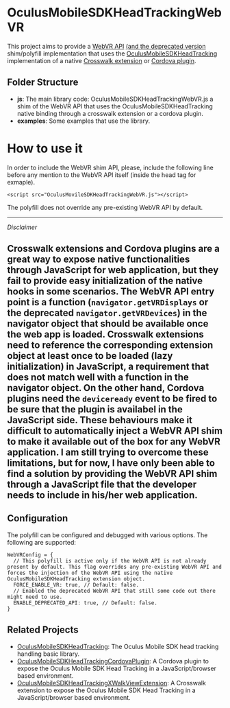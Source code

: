 # OculusMobileSDKHeadTrackingWebVR

This project aims to provide a [WebVR API](https://mozvr.com/webvr-spec/) [(and the deprecated version](https://developer.mozilla.org/en-US/docs/Web/API/WebVR_API) shim/polyfill implementation that uses the [OculusMobileSDKHeadTracking](https://github.com/judax/OculusMobileSDKHeadTracking) implementation of a native [Crosswalk extension](https://github.com/judax/OculusMobileSDKHeadTrackingXWalkViewExtension) or [Cordova plugin](https://github.com/judax/cordova-plugin-oculusmobilesdkheadtracking.git). 

## Folder Structure

* **js**: The main library code: OculusMobileSDKHeadTrackingWebVR.js a shim of the WebVR API that uses the OculusMobileSDKHeadTracking native binding through a crosswalk extension or a cordova plugin.
* **examples**: Some examples that use the library.

# How to use it

In order to include the WebVR shim API, please, include the following line before any mention to the WebVR API itself (inside the head tag for exmaple).

```
<script src="OculusMovileSDKHeadTrackingWebVR.js"></script>
```

The polyfill does not override any pre-existing WebVR API by default.

---
_Disclaimer_

Crosswalk extensions and Cordova plugins are a great way to expose native functionalities through JavaScript for web application, but they fail to provide easy initialization of the native hooks in some scenarios. The WebVR API entry point is a function (`navigator.getVRDisplays` or the deprecated `navigator.getVRDevices`) in the navigator object that should be available once the web app is loaded. Crosswalk extensions need to reference the corresponding extension object at least once to be loaded (lazy initialization) in JavaScript, a requirement that does not match well with a function in the navigator object. On the other hand, Cordova plugins need the `deviceready` event to be fired to be sure that the plugin is availabel in the JavaScript side. These behaviours make it difficult to automatically inject a WebVR API shim to make it available out of the box for any WebVR application. I am still trying to overcome these limitations, but for now, I have only been able to find a solution by providing the WebVR API shim through a JavaScript file that the developer needs to include in his/her web application. 
---

## Configuration

The polyfill can be configured and debugged with various options. The following are supported:

```
WebVRConfig = {
  // This polyfill is active only if the WebVR API is not already present by default. This flag overrides any pre-existing WebVR API and forces the injection of the WebVR API using the native OculusMobileSDKHeadTracking extension object.
  FORCE_ENABLE_VR: true, // Default: false.
  // Enabled the deprecated WebVR API that still some code out there might need to use.
  ENABLE_DEPRECATED_API: true, // Default: false.
}
```

## Related Projects

* [OculusMobileSDKHeadTracking](https://github.com/judax/OculusMobileSDKHeadTracking): The Oculus Mobile SDK head tracking handling basic library.
* [OculusMobileSDKHeadTrackingCordovaPlugin](https://github.com/judax/cordova-plugin-oculusmobilesdkheadtracking.git): A Cordova plugin to expose the Oculus Mobile SDK Head Tracking in a JavaScript/browser based environment.
* [OculusMobileSDKHeadTrackingXWalkViewExtension](https://github.com/judax/OculusMobileSDKHeadTrackingXWalkViewExtension): A Crosswalk extension to expose the Oculus Mobile SDK Head Tracking in a JavaScript/browser based environment. 
